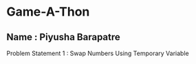 # Game-A-Thon
## Name : Piyusha Barapatre
Problem Statement 1 : Swap Numbers Using Temporary Variable
